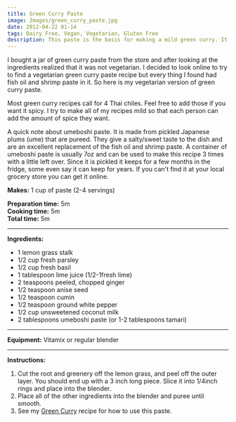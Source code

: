 ```yaml
---
title: Green Curry Paste
image: Images/green_curry_paste.jpg
date: 2012-04-22 01-14
tags: Dairy Free, Vegan, Vegetarian, Gluten Free
description: This paste is the basis for making a mild green curry. It is super easy to whip up in a blender and tastes much better than store bought. It will last 2 weeks if refrigerated. See my Thai Green Curry recipe for how to use this paste.
---
```

I bought a jar of green curry paste from the store and after looking at the ingredients realized that it was not vegetarian. I decided to look online to try to find a vegetarian green curry paste recipe but every thing I found had fish oil and shrimp paste in it. So here is my vegetarian version of green curry paste.

Most green curry recipes call for 4 Thai chiles. Feel free to add those if you want it spicy. I try to make all of my recipes mild so that each person can add the amount of spice they want.

A quick note about umeboshi paste. It is made from pickled Japanese plums (ume) that are pureed. They give a salty/sweet taste to the dish and are an excellent replacement of the fish oil and shrimp paste. A container of umeboshi paste is usually 7oz and can be used to make this recipe 3 times with a little left over. Since it is pickled it keeps for a few months in the fridge, some even say it can keep for years. If you can't find it at your local grocery store you can get it online.

**Makes:** 1 cup of paste (2-4 servings)

**Preparation time:** 5m  
**Cooking time:** 5m  
**Total time:** 5m

---

**Ingredients:**

- 1  lemon grass stalk
- 1/2 cup fresh parsley
- 1/2 cup fresh basil
- 1 tablespoon lime juice (1/2-1fresh lime)
- 2 teaspoons peeled, chopped ginger
- 1/2  teaspoon anise seed
- 1/2 teaspoon cumin
- 1/2 teaspoon ground white pepper
- 1/2  cup unsweetened coconut milk
- 2 tablespoons umeboshi paste (or 1-2 tablespoons tamari)


---

**Equipment:** Vitamix or regular blender

---

**Instructions:**

1. Cut the root and greenery off the lemon grass, and peel off the outer layer. You should end up with a 3 inch long piece. Slice it into 1/4inch rings and place into the blender. 
1. Place all of the other ingredients into the blender and puree until smooth. 
1. See my [Green Curry](https://wafflehearts.com/recipes/thai_green_curry/) recipe for how to use this paste.

